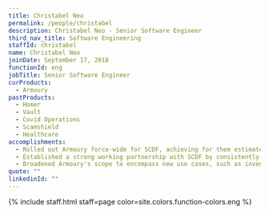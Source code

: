```yaml
---
title: Christabel Neo
permalink: /people/christabel
description: Christabel Neo - Senior Software Engineer
third_nav_title: Software Engineering
staffId: christabel
name: Christabel Neo
joinDate: September 17, 2018
functionId: eng
jobTitle: Senior Software Engineer
curProducts:
  - Armoury
pastProducts:
  - Homer
  - Vault
  - Covid Operations
  - Scamshield
  - Healthcare
accomplishments:
  - Rolled out Armoury force-wide for SCDF, achieving for them estimated time-savings of 38,000 man hours yearly on daily operational checks.
  - Established a strong working partnership with SCDF by consistently delivering substantial value and utility through our product.
  - Broadened Armoury's scope to encompass new use cases, such as inventory management, while also extending its reach to other agencies.
quote: ""
linkedinId: ""
---
```


{% include staff.html staff=page color=site.colors.function-colors.eng %}
